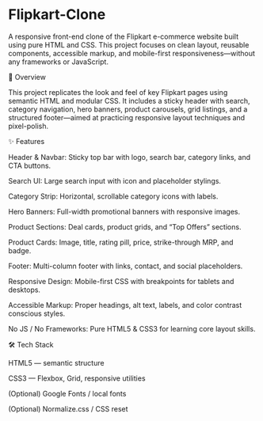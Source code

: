 # Flipkart-Clone

A responsive front-end clone of the Flipkart e-commerce website built using pure HTML and CSS. This project focuses on clean layout, reusable components, accessible markup, and mobile-first responsiveness—without any frameworks or JavaScript.

📌 Overview

This project replicates the look and feel of key Flipkart pages using semantic HTML and modular CSS. It includes a sticky header with search, category navigation, hero banners, product carousels, grid listings, and a structured footer—aimed at practicing responsive layout techniques and pixel-polish.

✨ Features

Header & Navbar: Sticky top bar with logo, search bar, category links, and CTA buttons.

Search UI: Large search input with icon and placeholder stylings.

Category Strip: Horizontal, scrollable category icons with labels.

Hero Banners: Full-width promotional banners with responsive images.

Product Sections: Deal cards, product grids, and “Top Offers” sections.

Product Cards: Image, title, rating pill, price, strike-through MRP, and badge.

Footer: Multi-column footer with links, contact, and social placeholders.

Responsive Design: Mobile-first CSS with breakpoints for tablets and desktops.

Accessible Markup: Proper headings, alt text, labels, and color contrast conscious styles.

No JS / No Frameworks: Pure HTML5 & CSS3 for learning core layout skills.

🛠️ Tech Stack

HTML5 — semantic structure

CSS3 — Flexbox, Grid, responsive utilities

(Optional) Google Fonts / local fonts

(Optional) Normalize.css / CSS reset
